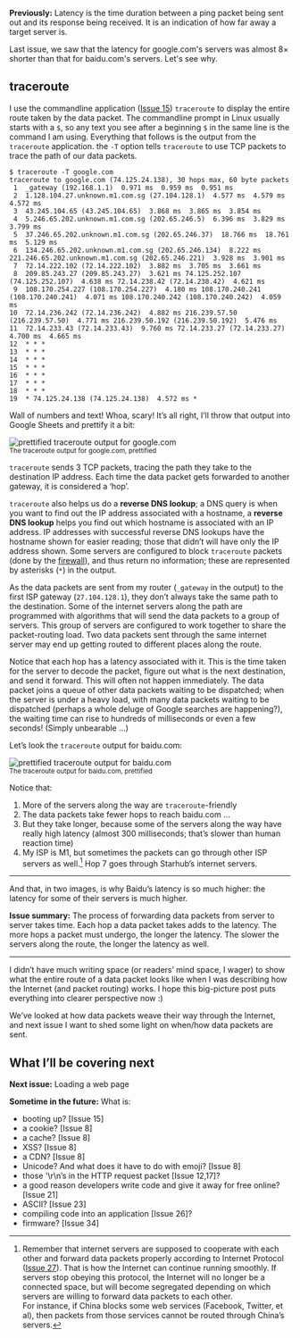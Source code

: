 **Previously:** Latency is the time duration between a ping packet being sent out and its response being received. It is an indication of how far away a target server is.

Last issue, we saw that the latency for google.com's servers was almost 8× shorter than that for baidu.com's servers. Let's see why.

## traceroute

I use the commandline application ([Issue 15](https://buttondown.email/laymansguide/archive/lmg-s2-issue-15-sysadmins-and-the-command-line/)) `traceroute` to display the entire route taken by the data packet. The commandline prompt in Linux usually starts with a `$`, so any text you see after a beginning `$` in the same line is the command I am using. Everything that follows is the output from the `traceroute` application. the `-T` option tells `traceroute` to use TCP packets to trace the path of our data packets.

```
$ traceroute -T google.com
traceroute to google.com (74.125.24.138), 30 hops max, 60 byte packets
 1  _gateway (192.168.1.1)  0.971 ms  0.959 ms  0.951 ms
 2  1.128.104.27.unknown.m1.com.sg (27.104.128.1)  4.577 ms  4.579 ms  4.572 ms
 3  43.245.104.65 (43.245.104.65)  3.868 ms  3.865 ms  3.854 ms
 4  5.246.65.202.unknown.m1.com.sg (202.65.246.5)  6.396 ms  3.829 ms  3.799 ms
 5  37.246.65.202.unknown.m1.com.sg (202.65.246.37)  18.766 ms  18.761 ms  5.129 ms
 6  134.246.65.202.unknown.m1.com.sg (202.65.246.134)  8.222 ms 221.246.65.202.unknown.m1.com.sg (202.65.246.221)  3.928 ms  3.901 ms
 7  72.14.222.102 (72.14.222.102)  3.882 ms  3.705 ms  3.661 ms
 8  209.85.243.27 (209.85.243.27)  3.621 ms 74.125.252.107 (74.125.252.107)  4.638 ms 72.14.238.42 (72.14.238.42)  4.621 ms
 9  108.170.254.227 (108.170.254.227)  4.180 ms 108.170.240.241 (108.170.240.241)  4.071 ms 108.170.240.242 (108.170.240.242)  4.059 ms
10  72.14.236.242 (72.14.236.242)  4.882 ms 216.239.57.50 (216.239.57.50)  4.771 ms 216.239.50.192 (216.239.50.192)  5.476 ms
11  72.14.233.43 (72.14.233.43)  9.760 ms 72.14.233.27 (72.14.233.27)  4.700 ms  4.665 ms
12  * * *
13  * * *
14  * * *
15  * * *
16  * * *
17  * * *
18  * * *
19  * 74.125.24.138 (74.125.24.138)  4.572 ms *
```

Wall of numbers and text! Whoa, scary! It’s all right, I’ll throw that output into Google Sheets and prettify it a bit:


![prettified traceroute output for google.com](https://raw.githubusercontent.com/ngjunsiang/laymansguide/release/season3/issue037/issue037_01.png)<br />
<small>The traceroute output for google.com, prettified</small>


`traceroute` sends 3 TCP packets, tracing the path they take to the destination IP address. Each time the data packet gets forwarded to another gateway, it is considered a ‘hop’.

`traceroute` also helps us do a **reverse DNS lookup**; a DNS query is when you want to find out the IP address associated with a hostname, a **reverse DNS lookup** helps you find out which hostname is associated with an IP address. IP addresses with successful reverse DNS lookups have the hostname shown for easier reading; those that didn’t will have only the IP address shown. Some servers are configured to block `traceroute` packets (done by the [firewall](https://buttondown.email/laymansguide/archive/lmg-s3-issue-34-firewalls/)), and thus return no information; these are represented by asterisks (`*`) in the output.

As the data packets are sent from my router (`_gateway` in the output) to the first ISP gateway (`27.104.128.1`), they don’t always take the same path to the destination. Some of the internet servers along the path are programmed with algorithms that will send the data packets to a group of servers. This group of servers are configured to work together to share the packet-routing load. Two data packets sent through the same internet server may end up getting routed to different places along the route.

Notice that each hop has a latency associated with it. This is the time taken for the server to decode the packet, figure out what is the next destination, and send it forward. This will often not happen immediately. The data packet joins a queue of other data packets waiting to be dispatched; when the server is under a heavy load, with many data packets waiting to be dispatched (perhaps a whole deluge of Google searches are happening?), the waiting time can rise to hundreds of milliseconds or even a few seconds! (Simply unbearable …)

Let’s look the `traceroute` output for baidu.com:


![prettified traceroute output for baidu.com](https://raw.githubusercontent.com/ngjunsiang/laymansguide/release/season3/issue037/issue037_02.png)<br />
<small>The traceroute output for baidu.com, prettified</small>


Notice that:

1. More of the servers along the way are `traceroute`-friendly
2. The data packets take fewer hops to reach baidu.com …
3. But they take longer, because some of the servers along the way have really high latency (almost 300 milliseconds; that’s slower than human reaction time)
4. My ISP is M1, but sometimes the packets can go through other ISP servers as well.[^1] Hop 7 goes through Starhub’s internet servers.

[^1]: Remember that internet servers are supposed to cooperate with each other and forward data packets properly according to Internet Protocol ([Issue 27](https://buttondown.email/laymansguide/archive/lmg-s3-issue-27-what-is-an-ip-address/)). That is how the Internet can continue running smoothly. If servers stop obeying this protocol, the Internet will no longer be a connected space, but will become segregated depending on which servers are willing to forward data packets to each other.<br/>
For instance, if China blocks some web services (Facebook, Twitter, et al), then packets from those services cannot be routed through China’s servers.

-----

And that, in two images, is why Baidu’s latency is so much higher: the latency for some of their servers is much higher.

**Issue summary:** The process of forwarding data packets from server to server takes time. Each hop a data packet takes adds to the latency. The more hops a packet must undergo, the longer the latency. The slower the servers along the route, the longer the latency as well.

-----

I didn’t have much writing space (or readers’ mind space, I wager) to show what the entire route of a data packet looks like when I was describing how the Internet (and packet routing) works. I hope this big-picture post puts everything into clearer perspective now :)

We’ve looked at how data packets weave their way through the Internet, and next issue I want to shed some light on when/how data packets are sent.

## What I’ll be covering next

**Next issue:** Loading a web page

**Sometime in the future:** What is:

- booting up? [Issue 15]
- a cookie? [Issue 8]
- a cache? [Issue 8]
- XSS? [Issue 8]
- a CDN? [Issue 8]
- Unicode? And what does it have to do with emoji? [Issue 8]
- those '\r\n’s in the HTTP request packet [Issue 12,17]?
- a good reason developers write code and give it away for free online? [Issue 21]
- ASCII? [Issue 23]
- compiling code into an application [Issue 26]?
- firmware? [Issue 34]
